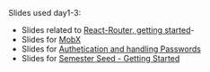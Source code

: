Slides used day1-3:

- Slides related to [React-Router, getting started](https://docs.google.com/document/d/1ZTx3u50D3VWct3QCqwfRpk2Nq12kRrY1B_KFy9rufF4/edit?usp=sharing)-
- Slides for [MobX](http://slides3-plaul.rhcloud.com/state/stateHandling.html)
- Slides for [Authetication and handling Passwords](http://slides3-plaul.rhcloud.com/security/security.html#1)
- Slides for [Semester Seed - Getting Started](http://slides3-plaul.rhcloud.com/seed/seed.html#1)
